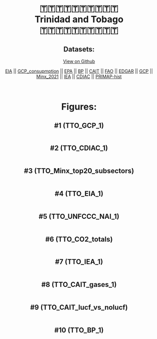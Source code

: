 
<center>
<h1 align="center">
🇹🇹🇹🇹🇹🇹🇹🇹🇹🇹
<br>
Trinidad and Tobago
<br>
🇹🇹🇹🇹🇹🇹🇹🇹🇹🇹
</h1>
<h2>Datasets:</h2>
<p><a href="https://github.com/dquintani/GreenhouseData/tree/master/country_data/TTO_Trinidad and Tobago/data">View on Github</a>
<br></p><p><a href="data/TTO_EIA.csv">EIA</a> || <a href="data/TTO_GCP_consupmption.csv">GCP_consupmption</a> || <a href="data/TTO_EPA.csv">EPA</a> || <a href="data/TTO_BP.csv">BP</a> || <a href="data/TTO_CAIT.csv">CAIT</a> || <a href="data/TTO_FAO.csv">FAO</a> || <a href="data/TTO_EDGAR.csv">EDGAR</a> || <a href="data/TTO_GCP.csv">GCP</a> || <a href="data/TTO_Minx_2021.csv">Minx_2021</a> || <a href="data/TTO_IEA.csv">IEA</a> || <a href="data/TTO_CDIAC.csv">CDIAC</a> || <a href="data/TTO_PRIMAP-hist.csv">PRIMAP-hist</a></p><p><br></p>
<h1>Figures:</h1><h2>#1 (TTO_GCP_1)</h2>
<p><img alt="" src="figures/TTO_GCP_1.png" /></p><h2>#2 (TTO_CDIAC_1)</h2>
<p><img alt="" src="figures/TTO_CDIAC_1.png" /></p><h2>#3 (TTO_Minx_top20_subsectors)</h2>
<p><img alt="" src="figures/TTO_Minx_top20_subsectors.png" /></p><h2>#4 (TTO_EIA_1)</h2>
<p><img alt="" src="figures/TTO_EIA_1.png" /></p><h2>#5 (TTO_UNFCCC_NAI_1)</h2>
<p><img alt="" src="figures/TTO_UNFCCC_NAI_1.png" /></p><h2>#6 (TTO_CO2_totals)</h2>
<p><img alt="" src="figures/TTO_CO2_totals.png" /></p><h2>#7 (TTO_IEA_1)</h2>
<p><img alt="" src="figures/TTO_IEA_1.png" /></p><h2>#8 (TTO_CAIT_gases_1)</h2>
<p><img alt="" src="figures/TTO_CAIT_gases_1.png" /></p><h2>#9 (TTO_CAIT_lucf_vs_nolucf)</h2>
<p><img alt="" src="figures/TTO_CAIT_lucf_vs_nolucf.png" /></p><h2>#10 (TTO_BP_1)</h2>
<p><img alt="" src="figures/TTO_BP_1.png" /></p>